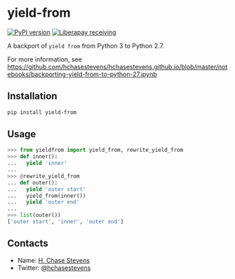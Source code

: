 # yield-from

[![PyPI version](https://badge.fury.io/py/yield-from.svg)](https://badge.fury.io/py/yield-from)
[![Liberapay receiving](https://img.shields.io/liberapay/receives/hchasestevens.svg)](https://liberapay.com/hchasestevens/)

A backport of `yield from` from Python 3 to Python 2.7.

For more information, see https://github.com/hchasestevens/hchasestevens.github.io/blob/master/notebooks/backporting-yield-from-to-python-27.ipynb

## Installation
```bash
pip install yield-from
```

## Usage
```python
>>> from yieldfrom import yield_from, rewrite_yield_from
>>> def inner():
...   yield 'inner'
...
>>> @rewrite_yield_from
... def outer():
...   yield 'outer start'
...   yield_from(inner())
...   yield 'outer end'
...
>>> list(outer())
['outer start', 'inner', 'outer end']
```

## Contacts

* Name: [H. Chase Stevens](http://www.chasestevens.com)
* Twitter: [@hchasestevens](https://twitter.com/hchasestevens)
